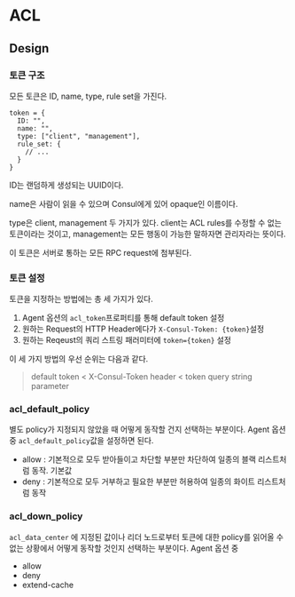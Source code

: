 # ACL

## Design

### 토큰 구조

모든 토큰은 ID, name, type, rule set을 가진다.

```
token = {
  ID: "",
  name: "",
  type: ["client", "management"],
  rule_set: {
    // ...
  }
}
```

ID는 랜덤하게 생성되는 UUID이다.

name은 사람이 읽을 수 있으며 Consul에게 있어 opaque인 이름이다.

type은 client, management 두 가지가 있다. client는 ACL rules를 수정할 수 없는 토큰이라는 것이고, management는 모든 행동이 가능한 말하자면 관리자라는 뜻이다.

이 토큰은 서버로 통하는 모든 RPC request에 첨부된다.

### 토큰 설정

토큰을 지정하는 방법에는 총 세 가지가 있다.

1. Agent 옵션의 `acl_token`프로퍼티를 통해 default token 설정
2. 원하는 Request의 HTTP Header에다가 `X-Consul-Token: {token}`설정
3. 원하는 Reqeust의 쿼리 스트링 패러미터에 `token={token}` 설정

이 세 가지 방법의 우선 순위는 다음과 같다.

> default token &lt; X-Consul-Token header &lt; token query string parameter

### acl\_default\_policy

별도 policy가 지정되지 않았을 때 어떻게 동작할 건지 선택하는 부분이다. Agent 옵션 중 `acl_default_policy`값을 설정하면 된다.

* allow : 기본적으로 모두 받아들이고 차단할 부분만 차단하여 일종의 블랙 리스트처럼 동작. 기본값
* deny : 기본적으로 모두 거부하고 필요한 부분만 허용하여 일종의 화이트 리스트처럼 동작

### acl\_down\_policy

`acl_data_center` 에 지정된 값이나 리더 노드로부터 토큰에 대한 policy를 읽어올 수 없는 상황에서 어떻게 동작할 것인지 선택하는 부분이다. Agent 옵션 중 

* allow
* deny
* extend-cache





